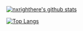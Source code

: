 [![nxrighthere's github stats](https://github-readme-stats.vercel.app/api?username=nxrighthere&theme=default&show_icons=true&count_private=true&include_all_commits=true&custom_title=nxrighthere%20statistics)](https://github.com/nxrighthere)

[![Top Langs](https://github-readme-stats.vercel.app/api/top-langs/?username=nxrighthere&layout=compact&theme=default&hide=cmake,makefile)](https://github.com/nxrighthere)
